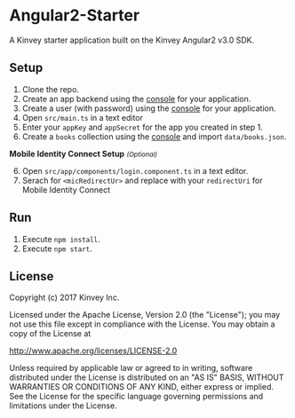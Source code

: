 # Angular2-Starter
A Kinvey starter application built on the Kinvey Angular2 v3.0 SDK.

## Setup

1. Clone the repo.
2. Create an app backend using the [console](http://console.kinvey.com) for your application.
2. Create a user (with password) using the [console](http://console.kinvey.com) for your application.
3. Open `src/main.ts` in a text editor
4. Enter your `appKey` and `appSecret` for the app you created in step 1.
5. Create a `books` collection using the [console](http://console.kinvey.com) and import `data/books.json`.

**Mobile Identity Connect Setup** *<small>(Optional)</small>*

6. Open `src/app/components/login.component.ts` in a text editor.
7. Serach for `<micRedirectUr>` and replace with your `redirectUri` for Mobile Identity Connect

## Run

1. Execute `npm install`.
2. Execute `npm start`.

## License

Copyright (c) 2017 Kinvey Inc.

Licensed under the Apache License, Version 2.0 (the "License"); you may not use this file except
in compliance with the License. You may obtain a copy of the License at

 http://www.apache.org/licenses/LICENSE-2.0

Unless required by applicable law or agreed to in
writing, software distributed under the License
is distributed on an "AS IS" BASIS, WITHOUT WARRANTIES OR CONDITIONS OF ANY KIND, either express
or implied. See the License for the specific language governing permissions and limitations under
the License.
